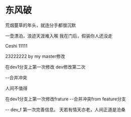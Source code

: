 # 东风破

荒烟蔓草的年头，就连分手都很沉默

一壶漂泊，浪迹天涯难入喉
我在门后，假装你人还没走

Ceshi 11111


23222222 by my master修改

在dev1分支上第一次修改 dev修改第二次

--合并冲突

人间不值得


在dev1分支上第一次修改frature
--合并冲突from feature分支


--
dev_f 第一次完善信息。 天若有情天亦老，人间正道是沧桑